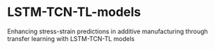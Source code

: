 # LSTM-TCN-TL-models
Enhancing stress-strain predictions in additive manufacturing through transfer learning with LSTM-TCN-TL models
